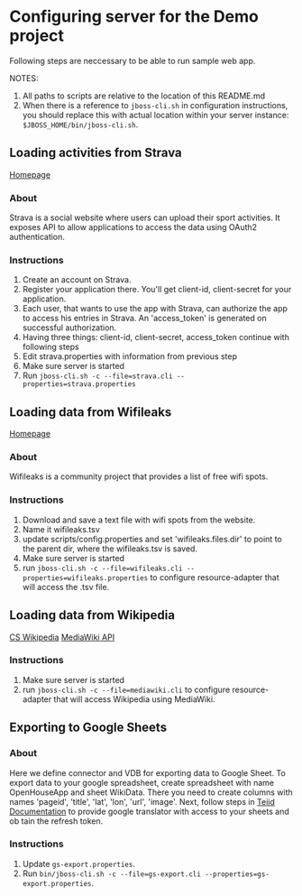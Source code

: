 # Configuring server for the Demo project

Following steps are neccessary to be able to run sample web app.

NOTES: 
1. All paths to scripts are relative to the location of this README.md
2. When there is a reference to `jboss-cli.sh` in configuration instructions, you should replace this with actual location within your server instance: `$JBOSS_HOME/bin/jboss-cli.sh`.

## Loading activities from Strava

[Homepage](http://www.strava.com)

### About
Strava is a social website where users can upload their sport activities. It exposes API to allow applications to access the data using OAuth2 authentication.

### Instructions
1. Create an account on Strava.
1. Register your application there. You'll get client-id, client-secret for your application.
1. Each user, that wants to use the app with Strava, can authorize the app to access his entries in Strava. An 'access_token' is generated on successful authorization.
1. Having three things: client-id, client-secret, access_token continue with following steps
1. Edit strava.properties with information from previous step
1. Make sure server is started
1. Run `jboss-cli.sh -c --file=strava.cli --properties=strava.properties`

## Loading data from Wifileaks

[Homepage](http://www.wifileaks.cz/index.php)

### About
Wifileaks is a community project that provides a list of free wifi spots.

### Instructions
1. Download and save a text file with wifi spots from the website.
1. Name it wifileaks.tsv
1. update scripts/config.properties and set 'wifileaks.files.dir' to point to the parent dir, where the wifileaks.tsv is saved.
1. Make sure server is started
1. run `jboss-cli.sh -c --file=wifileaks.cli --properties=wifileaks.properties` to configure resource-adapter that will access the .tsv file.

## Loading data from Wikipedia

[CS Wikipedia](https://cs.wikipedia.org/)
[MediaWiki API](https://www.mediawiki.org/wiki/API)

### Instructions
1. Make sure server is started
2. run `jboss-cli.sh -c --file=mediawiki.cli` to configure resource-adapter that will access Wikipedia using MediaWiki.

## Exporting to Google Sheets

### About

Here we define connector and VDB for exporting data to Google Sheet. To export data to your google spreadsheet, create spreadsheet with name OpenHouseApp and sheet WikiData. There you need to create columns with names 'pageid', 'title', 'lat', 'lon', 'url', 'image'. Next, follow steps in [Teiid Documentation](https://teiid.gitbooks.io/documents/content/admin/Google_Spreadsheet_Data_Sources.html)
 to provide google translator with access to your sheets and ob
tain the refresh token.

### Instructions

1. Update `gs-export.properties`.
2. Run `bin/jboss-cli.sh -c --file=gs-export.cli --properties=gs-export.properties`.
